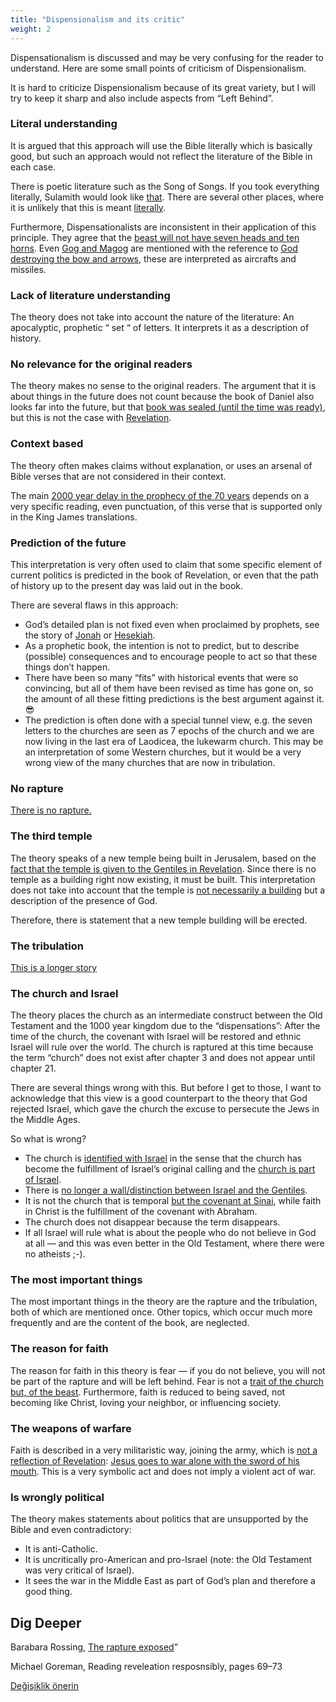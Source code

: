 ```yaml
---
title: "Dispensionalism and its critic"
weight: 2
---
```



Dispensationalism is discussed and may be very confusing for the reader to understand. Here are some small points of criticism of Dispensionalism.

It is hard to criticize Dispensionalism because of its great variety, but I will try to keep it sharp and also include aspects from “Left Behind”.


### Literal understanding

<a name="dac4"></a>
It is argued that this approach will use the Bible literally which is basically good, but such an approach would not reflect the literature of the Bible in each case.

There is poetic literature such as the Song of Songs. If you took everything literally, Sulamith would look like [that](https://www.pinterest.com/pin/414894184412811101/). There are several other places, where it is unlikely that this is meant [literally](https://www.bibleserver.com/NIV/Isaiah55%3A12).

Furthermore, Dispensationalists are inconsistent in their application of this principle. They agree that the [beast will not have seven heads and ten horns](https://www.bibleserver.com/NIV/Revelation13%3A1). Even [Gog and Magog](https://www.bibleserver.com/NIV/Revelation20%3A8) are mentioned with the reference to [God destroying the bow and arrows](https://www.bibleserver.com/NIV/Ezekiel39%3A3), these are interpreted as aircrafts and missiles.


### Lack of literature understanding

<a name="6ad3"></a>
The theory does not take into account the nature of the literature: An apocalyptic, prophetic “ set “ of letters. It interprets it as a description of history.


### No relevance for the original readers

<a name="ae8f"></a>
The theory makes no sense to the original readers. The argument that it is about things in the future does not count because the book of Daniel also looks far into the future, but that [book was sealed (until the time was ready)](https://www.bibleserver.com/NIV/Daniel8%3A26), but this is not the case with [Revelation](https://www.bibleserver.com/NIV/Revelation22%3A10).


### Context based

<a name="eba9"></a>
The theory often makes claims without explanation, or uses an arsenal of Bible verses that are not considered in their context.

The main [2000 year delay in the prophecy of the 70 years](https://www.bibleserver.com/NIV/Daniel9%3A26-27) depends on a very specific reading, even punctuation, of this verse that is supported only in the King James translations.


### Prediction of the future

<a name="96d8"></a>
This interpretation is very often used to claim that some specific element of current politics is predicted in the book of Revelation, or even that the path of history up to the present day was laid out in the book.

There are several flaws in this approach:

- God’s detailed plan is not fixed even when proclaimed by prophets, see the story of [Jonah](https://www.bibleserver.com/NIV/Jonah3%3A4-10) or [Hesekiah](https://www.bibleserver.com/NIV/Isaiah38%3A1-5).
- As a prophetic book, the intention is not to predict, but to describe (possible) consequences and to encourage people to act so that these things don’t happen.
- There have been so many “fits” with historical events that were so convincing, but all of them have been revised as time has gone on, so the amount of all these fitting predictions is the best argument against it. 😎
- The prediction is often done with a special tunnel view, e.g. the seven letters to the churches are seen as 7 epochs of the church and we are now living in the last era of Laodicea, the lukewarm church. This may be an interpretation of some Western churches, but it would be a very wrong view of the many churches that are now in tribulation.



### No rapture

<a name="436d"></a>
[There is no rapture.](../../../../topics/others/expl/the-rapture)


### The third temple

<a name="3d3b"></a>
The theory speaks of a new temple being built in Jerusalem, based on the [fact that the temple is given to the Gentiles in Revelation](https://www.bibleserver.com/NIV/Revelation11%3A1-2). Since there is no temple as a building right now existing, it must be built. This interpretation does not take into account that the temple is [not necessarily a building](../../../../bible/keyword/expl/the-temple-and-the-presence-of-god) but a description of the presence of God.

Therefore, there is statement that a new temple building will be erected.


### The tribulation

<a name="629d"></a>
[This is a longer story](../../../../content/army/expl/the-end-time-and-the-great-tribulation)


### The church and Israel

<a name="40c6"></a>
The theory places the church as an intermediate construct between the Old Testament and the 1000 year kingdom due to the “dispensations”: After the time of the church, the covenant with Israel will be restored and ethnic Israel will rule over the world. The church is raptured at this time because the term “church” does not exist after chapter 3 and does not appear until chapter 21.

There are several things wrong with this. But before I get to those, I want to acknowledge that this view is a good counterpart to the theory that God rejected Israel, which gave the church the excuse to persecute the Jews in the Middle Ages.

So what is wrong?

- The church is [identified with Israel](../../../../background/israel/expl/the-church-is-part-of-israel) in the sense that the church has become the fulfillment of Israel’s original calling and the [church is part of Israel](https://www.bibleserver.com/NIV/Romans11%3A13-24).
- There is [no longer a wall/distinction between Israel and the Gentiles](https://www.bibleserver.com/NIV/Ephesians2%3A11-22).
- It is not the church that is temporal [but the covenant at Sinai](https://www.bibleserver.com/NIV/Galatians3%3A15-29), while faith in Christ is the fulfillment of the covenant with Abraham.
- The church does not disappear because the term disappears.
- If all Israel will rule what is about the people who do not believe in God at all — and this was even better in the Old Testament, where there were no atheists ;-).



### The most important things

<a name="e917"></a>
The most important things in the theory are the rapture and the tribulation, both of which are mentioned once. Other topics, which occur much more frequently and are the content of the book, are neglected.


### The reason for faith

<a name="9d26"></a>
The reason for faith in this theory is fear — if you do not believe, you will not be part of the rapture and will be left behind. Fear is not a [trait of the church but, of the beast](../../../../content/beasts/expl/the-nature-of-the-beast-in-the-book-of-revelation). Furthermore, faith is reduced to being saved, not becoming like Christ, loving your neighbor, or influencing society.


### The weapons of warfare

<a name="14cf"></a>
Faith is described in a very militaristic way, joining the army, which is [not a reflection of Revelation](https://www.bibleserver.com/NIV/Revelation14%3A1-5): [Jesus goes to war alone with the sword of his mouth](https://www.bibleserver.com/NIV/Revelation19%3A21). This is a very symbolic act and does not imply a violent act of war.


### Is wrongly political

<a name="3bc8"></a>
The theory makes statements about politics that are unsupported by the Bible and even contradictory:

- It is anti-Catholic.
- It is uncritically pro-American and pro-Israel (note: the Old Testament was very critical of Israel).
- It sees the war in the Middle East as part of God’s plan and therefore a good thing.



## Dig Deeper

<a name="bd40"></a>
Barabara Rossing, [The rapture exposed](https://www.amazon.de/Rapture-Exposed-Message-Hope-Revelation/dp/0813343143)”

Michael Goreman, Reading reveleation resposnsibly, pages 69–73






[Değişiklik önerin](https://github.com/revelation-today/revelation-today/blob/main/exampleSite/content/docs/topics/others/expl/dispensionalism-and-its-critic.md)
